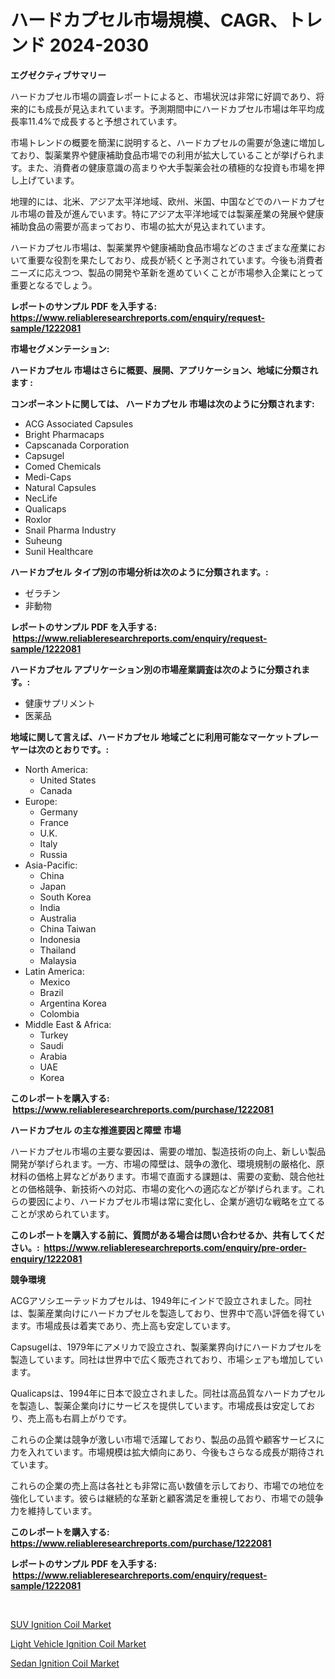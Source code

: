 <p><h1>ハードカプセル市場規模、CAGR、トレンド 2024-2030</h1></p><p><strong>エグゼクティブサマリー</strong></p>
<p><p>ハードカプセル市場の調査レポートによると、市場状況は非常に好調であり、将来的にも成長が見込まれています。予測期間中にハードカプセル市場は年平均成長率11.4%で成長すると予想されています。</p><p>市場トレンドの概要を簡潔に説明すると、ハードカプセルの需要が急速に増加しており、製薬業界や健康補助食品市場での利用が拡大していることが挙げられます。また、消費者の健康意識の高まりや大手製薬会社の積極的な投資も市場を押し上げています。</p><p>地理的には、北米、アジア太平洋地域、欧州、米国、中国などでのハードカプセル市場の普及が進んでいます。特にアジア太平洋地域では製薬産業の発展や健康補助食品の需要が高まっており、市場の拡大が見込まれています。</p><p>ハードカプセル市場は、製薬業界や健康補助食品市場などのさまざまな産業において重要な役割を果たしており、成長が続くと予測されています。今後も消費者ニーズに応えつつ、製品の開発や革新を進めていくことが市場参入企業にとって重要となるでしょう。</p></p>
<p><strong>レポートのサンプル PDF を入手する: <a href="https://www.reliableresearchreports.com/enquiry/request-sample/1222081">https://www.reliableresearchreports.com/enquiry/request-sample/1222081</a></strong></p>
<p><strong>市場セグメンテーション:</strong></p>
<p><strong> ハードカプセル 市場はさらに概要、展開、アプリケーション、地域に分類されます :</strong></p>
<p><strong>コンポーネントに関しては、 ハードカプセル 市場は次のように分類されます: &nbsp;</strong></p>
<p><ul><li>ACG Associated Capsules</li><li>Bright Pharmacaps</li><li>Capscanada Corporation</li><li>Capsugel</li><li>Comed Chemicals</li><li>Medi-Caps</li><li>Natural Capsules</li><li>NecLife</li><li>Qualicaps</li><li>Roxlor</li><li>Snail Pharma Industry</li><li>Suheung</li><li>Sunil Healthcare</li></ul></p>
<p><strong> ハードカプセル タイプ別の市場分析は次のように分類されます。:</strong></p>
<p><ul><li>ゼラチン</li><li>非動物</li></ul></p>
<p><strong>レポートのサンプル PDF を入手する: &nbsp;<a href="https://www.reliableresearchreports.com/enquiry/request-sample/1222081">https://www.reliableresearchreports.com/enquiry/request-sample/1222081</a></strong></p>
<p><strong> ハードカプセル アプリケーション別の市場産業調査は次のように分類されます。:</strong></p>
<p><ul><li>健康サプリメント</li><li>医薬品</li></ul></p>
<p><strong>地域に関して言えば、ハードカプセル 地域ごとに利用可能なマーケットプレーヤーは次のとおりです。:</strong></p>
<p><ul>
    <li>
        North America:
        <ul>
            <li>United States</li>
            <li>Canada</li>
        </ul>
    </li>
    <li>
        Europe:
        <ul>
            <li>Germany</li>
            <li>France</li>
            <li>U.K.</li>
            <li>Italy</li>
            <li>Russia</li>
        </ul>
    </li>
    <li>
        Asia-Pacific:
        <ul>
            <li>China</li>
            <li>Japan</li>
            <li>South Korea</li>
            <li>India</li>
            <li>Australia</li>
            <li>China Taiwan</li>
            <li>Indonesia</li>
            <li>Thailand</li>
            <li>Malaysia</li>
        </ul>
    </li>
    <li>
        Latin America:
        <ul>
            <li>Mexico</li>
            <li>Brazil</li>
            <li>Argentina Korea</li>
            <li>Colombia</li>
        </ul>
    </li>
    <li>
        Middle East & Africa:
        <ul>
            <li>Turkey</li>
            <li>Saudi</li>
            <li>Arabia</li>
            <li>UAE</li>
            <li>Korea</li>
        </ul>
    </li>
    </ul></p>
<p><strong>このレポートを購入する: &nbsp;<a href="https://www.reliableresearchreports.com/purchase/1222081">https://www.reliableresearchreports.com/purchase/1222081</a></strong></p>
<p><strong>ハードカプセル の主な推進要因と障壁 市場</strong></p>
<p><p>ハードカプセル市場の主要な要因は、需要の増加、製造技術の向上、新しい製品開発が挙げられます。一方、市場の障壁は、競争の激化、環境規制の厳格化、原材料の価格上昇などがあります。市場で直面する課題は、需要の変動、競合他社との価格競争、新技術への対応、市場の変化への適応などが挙げられます。これらの要因により、ハードカプセル市場は常に変化し、企業が適切な戦略を立てることが求められています。</p></p>
<p><strong>このレポートを購入する前に、質問がある場合は問い合わせるか、共有してください。:&nbsp; <a href="https://www.reliableresearchreports.com/enquiry/pre-order-enquiry/1222081">https://www.reliableresearchreports.com/enquiry/pre-order-enquiry/1222081</a></strong></p>
<p><strong>競争環境</strong></p>
<p><p>ACGアソシエーテッドカプセルは、1949年にインドで設立されました。同社は、製薬産業向けにハードカプセルを製造しており、世界中で高い評価を得ています。市場成長は着実であり、売上高も安定しています。</p><p>Capsugelは、1979年にアメリカで設立され、製薬業界向けにハードカプセルを製造しています。同社は世界中で広く販売されており、市場シェアも増加しています。</p><p>Qualicapsは、1994年に日本で設立されました。同社は高品質なハードカプセルを製造し、製薬企業向けにサービスを提供しています。市場成長は安定しており、売上高も右肩上がりです。</p><p>これらの企業は競争が激しい市場で活躍しており、製品の品質や顧客サービスに力を入れています。市場規模は拡大傾向にあり、今後もさらなる成長が期待されています。</p><p>これらの企業の売上高は各社とも非常に高い数値を示しており、市場での地位を強化しています。彼らは継続的な革新と顧客満足を重視しており、市場での競争力を維持しています。</p></p>
<p><strong>このレポートを購入する: &nbsp; <a href="https://www.reliableresearchreports.com/purchase/1222081">https://www.reliableresearchreports.com/purchase/1222081</a></strong></p>
<p><strong>レポートのサンプル PDF を入手する: &nbsp;<a href="https://www.reliableresearchreports.com/enquiry/request-sample/1222081">https://www.reliableresearchreports.com/enquiry/request-sample/1222081</a></strong><strong></strong></p>
<p>&nbsp;</p>
<p><p><a href="https://github.com/shotows/Market-Research-Report-List-1/blob/main/suv-ignition-coil-market.md">SUV Ignition Coil Market</a></p><p><a href="https://github.com/angelajermaine/Market-Research-Report-List-2/blob/main/light-vehicle-ignition-coil-market.md">Light Vehicle Ignition Coil Market</a></p><p><a href="https://github.com/beatblasta/Market-Research-Report-List-2/blob/main/sedan-ignition-coil-market.md">Sedan Ignition Coil Market</a></p></p>